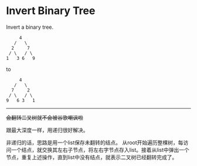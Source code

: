 Invert Binary Tree
===

Invert a binary tree.
```
     4
   /   \
  2     7
 / \   / \
1   3 6   9
```

to

```
     4
   /   \
  7     2
 / \   / \
9   6 3   1
```

---

~~会翻转二叉树就不会被谷歌嘲讽啦~~

跟最大深度一样，用递归很好解决。

非递归的话，思路是用一个list保存未翻转的结点。
从root开始遍历整棵树，每访问一个结点，就交换其左右子节点，将左右字节点存入list。接着从list中弹出一个节点，重复上述操作，直到list中没有结点，就表示二叉树已经翻转完成了。